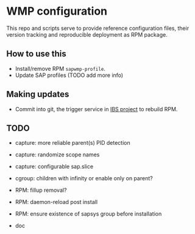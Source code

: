 # WMP configuration

This repo and scripts serve to provide reference configuration files, their
version tracking and reproducible deployment as RPM package.

## How to use this

  * Install/remove RPM `sapwmp-profile`.
  * Update SAP profiles (TODO add more info)

## Making updates

  * Commit into git, the trigger service in [IBS project](https://build.suse.de/package/show/home:mkoutny:wmp/sapwmp-profile)
    to rebuild RPM.

## TODO

  * capture: more reliable parent(s) PID detection
  * capture: randomize scope names
  * capture: configurable sap.slice

  * cgroup: children with infinity or enable only on parent?

  * RPM: fillup removal?
  * RPM: daemon-reload post install
  * RPM: ensure existence of sapsys group before installation

  * doc
